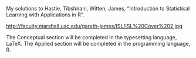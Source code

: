 ﻿My solutions to Hastie, Tibshirani, Witten, James, “Introduction to Statistical Learning with Applications in R”.
 
 http://faculty.marshall.usc.edu/gareth-james/ISL/ISL%20Cover%202.jpg
 
The Conceptual section will be completed in the typesetting language, LaTeX. The Applied section will be completed in the programming language, R.

